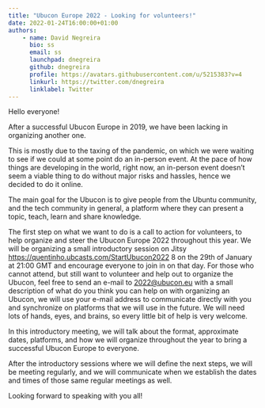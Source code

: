 ```yaml
---
title: "Ubucon Europe 2022 - Looking for volunteers!"
date: 2022-01-24T16:00:00+01:00
authors:
    - name: David Negreira
      bio: ss
      email: ss
      launchpad: dnegreira
      github: dnegreira
      profile: https://avatars.githubusercontent.com/u/5215383?v=4
      linkurl: https://twitter.com/dnegreira
      linklabel: Twitter
---
```


Hello everyone!

After a successful Ubucon Europe in 2019, we have been lacking in organizing another one.

This is mostly due to the taxing of the pandemic, on which we were waiting to see if we could at some point do an in-person event.
At the pace of how things are developing in the world, right now, an in-person event doesn’t seem a viable thing to do without major risks and hassles, hence we decided to do it online.

The main goal for the Ubucon is to give people from the Ubuntu community, and the tech community in general, a platform where they can present a topic, teach, learn and share knowledge.

The first step on what we want to do is a call to action for volunteers, to help organize and steer the Ubucon Europe 2022 throughout this year.
We will be organizing a small introductory session on Jitsy https://quentinho.ubcasts.com/StartUbucon2022 8 on the 29th of January at 21:00 GMT and encourage everyone to join in on that day.
For those who cannot attend, but still want to volunteer and help out to organize the Ubucon, feel free to send an e-mail to 2022@ubucon.eu with a small description of what do you think you can help on with organizing an Ubucon, we will use your e-mail address to communicate directly with you and synchronize on platforms that we will use in the future.
We will need lots of hands, eyes, and brains, so every little bit of help is very welcome.

In this introductory meeting, we will talk about the format, approximate dates, platforms, and how we will organize throughout the year to bring a successful Ubucon Europe to everyone.

After the introductory sessions where we will define the next steps, we will be meeting regularly, and we will communicate when we establish the dates and times of those same regular meetings as well.

Looking forward to speaking with you all!

